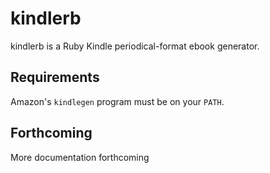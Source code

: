 # kindlerb

kindlerb is a Ruby Kindle periodical-format ebook generator.

## Requirements

Amazon's `kindlegen` program must be on your `PATH`.

## Forthcoming

More documentation forthcoming




